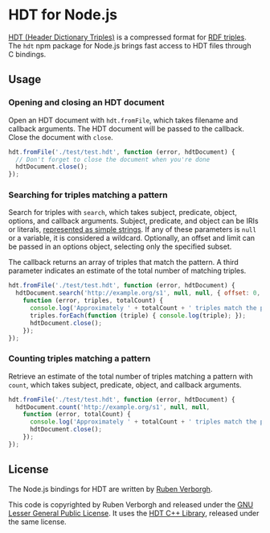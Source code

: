 # HDT for Node.js

[HDT (Header Dictionary Triples)](http://www.rdfhdt.org/) is a compressed format
for [RDF triples](http://www.w3.org/TR/2014/REC-rdf11-concepts-20140225/#data-model).
<br>
The `hdt` npm package for Node.js brings fast access to HDT files through C bindings.

## Usage

### Opening and closing an HDT document
Open an HDT document with `hdt.fromFile`,
which takes filename and callback arguments.
The HDT document will be passed to the callback.
Close the document with `close`.

```JavaScript
hdt.fromFile('./test/test.hdt', function (error, hdtDocument) {
  // Don't forget to close the document when you're done
  hdtDocument.close();
});
```

### Searching for triples matching a pattern
Search for triples with `search`,
which takes subject, predicate, object, options, and callback arguments.
Subject, predicate, and object can be IRIs or literals,
[represented as simple strings](https://github.com/RubenVerborgh/N3.js#triple-representation).
If any of these parameters is `null` or a variable, it is considered a wildcard.
Optionally, an offset and limit can be passed in an options object,
selecting only the specified subset.

The callback returns an array of triples that match the pattern.
A third parameter indicates an estimate of the total number of matching triples.

```JavaScript
hdt.fromFile('./test/test.hdt', function (error, hdtDocument) {
  hdtDocument.search('http://example.org/s1', null, null, { offset: 0, limit: 10 },
    function (error, triples, totalCount) {
      console.log('Approximately ' + totalCount + ' triples match the pattern.');
      triples.forEach(function (triple) { console.log(triple); });
      hdtDocument.close();
    });
});
```

### Counting triples matching a pattern
Retrieve an estimate of the total number of triples matching a pattern with `count`,
which takes subject, predicate, object, and callback arguments.

```JavaScript
hdt.fromFile('./test/test.hdt', function (error, hdtDocument) {
  hdtDocument.count('http://example.org/s1', null, null,
    function (error, totalCount) {
      console.log('Approximately ' + totalCount + ' triples match the pattern.');
      hdtDocument.close();
    });
});
```

## License

The Node.js bindings for HDT are written by [Ruben Verborgh](http://ruben.verborgh.org).

This code is copyrighted by Ruben Verborgh and released under the [GNU Lesser General Public License](http://opensource.org/licenses/LGPL-3.0).
It uses the [HDT C++ Library](https://github.com/rdfhdt/hdt-cpp), released under the same license.
